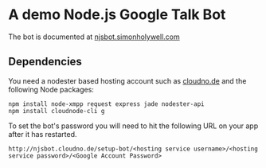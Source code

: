 A demo Node.js Google Talk Bot
==================
The bot is documented at [njsbot.simonholywell.com](http://njsbot.simonholywell.com "njsbot.simonholywell.com")

Dependencies
------------------
You need a nodester based hosting account such as [cloudno.de](http://cloudno.de "cloudno.de") and the following Node packages:

	npm install node-xmpp request express jade nodester-api
	npm install cloudnode-cli g

To set the bot's password you will need to hit the following URL on your app after it has restarted.

	http://njsbot.cloudno.de/setup-bot/<hosting service username>/<hosting service password>/<Google Account Password>
